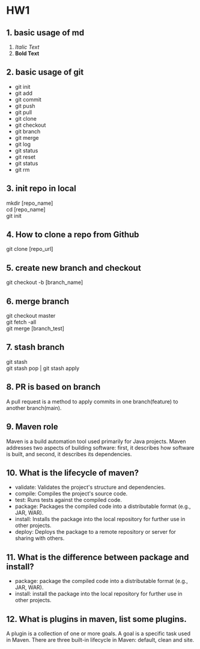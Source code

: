# HW1

## 1. basic usage of md

1. _Italic Text_
2. **Bold Text**

## 2. basic usage of git

- git init
- git add
- git commit
- git push
- git pull
- git clone
- git checkout
- git branch
- git merge
- git log
- git status
- git reset
- git status
- git rm

## 3. init repo in local

mkdir [repo_name]  
cd [repo_name]  
git init

## 4. How to clone a repo from Github

git clone [repo_url]

## 5. create new branch and checkout

git checkout -b [branch_name]

## 6. merge branch

git checkout master  
git fetch -all  
git merge [branch_test]

## 7. stash branch

git stash  
git stash pop | git stash apply

## 8. PR is based on branch

A pull request is a method to apply commits in one branch(feature) to another branch(main).

## 9. Maven role

Maven is a build automation tool used primarily for Java projects. Maven addresses two aspects of building software: first, it describes how software is built, and second, it describes its dependencies.

## 10. What is the lifecycle of maven?

- validate: Validates the project's structure and dependencies.
- compile: Compiles the project's source code.
- test: Runs tests against the compiled code.
- package: Packages the compiled code into a distributable format (e.g., JAR, WAR).
- install: Installs the package into the local repository for further use in other projects.
- deploy: Deploys the package to a remote repository or server for sharing with others.

## 11. What is the difference between package and install?

- package: package the compiled code into a distributable format (e.g., JAR, WAR).
- install: install the package into the local repository for further use in other projects.

## 12. What is plugins in maven, list some plugins.

A plugin is a collection of one or more goals. A goal is a specific task used in Maven. There are three built-in lifecycle in Maven: default, clean and site.
